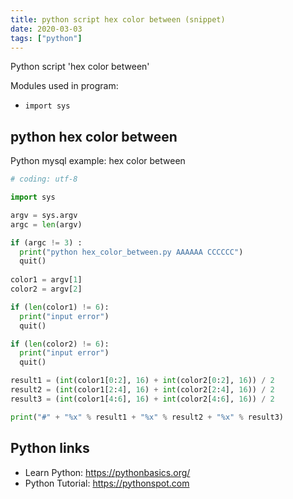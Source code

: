 ```yaml
---
title: python script hex color between (snippet)
date: 2020-03-03
tags: ["python"]
---
```

Python script 'hex color between'


Modules used in program: 
* `import sys`

## python hex color between

Python mysql example: hex color between

```python
# coding: utf-8

import sys

argv = sys.argv
argc = len(argv)

if (argc != 3) :
  print("python hex_color_between.py AAAAAA CCCCCC")
  quit()
  
color1 = argv[1]
color2 = argv[2]

if (len(color1) != 6):
  print("input error")
  quit()

if (len(color2) != 6):
  print("input error")
  quit()

result1 = (int(color1[0:2], 16) + int(color2[0:2], 16)) / 2
result2 = (int(color1[2:4], 16) + int(color2[2:4], 16)) / 2
result3 = (int(color1[4:6], 16) + int(color2[4:6], 16)) / 2

print("#" + "%x" % result1 + "%x" % result2 + "%x" % result3)


```

## Python links

- Learn Python: https://pythonbasics.org/
- Python Tutorial: https://pythonspot.com
